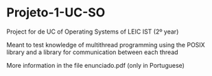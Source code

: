 # Projeto-1-UC-SO

Project for de UC of Operating Systems of LEIC IST (2º year)

Meant to test knowledge of multithread programming using the POSIX library and a library for communication between each thread

More information in the file enunciado.pdf (only in Portuguese)
